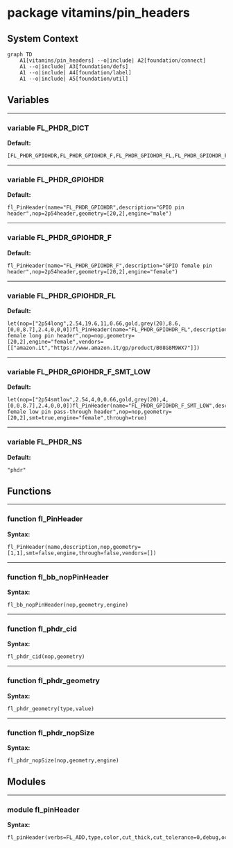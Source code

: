 # package vitamins/pin_headers


## System Context

```mermaid
graph TD
    A1[vitamins/pin_headers] --o|include| A2[foundation/connect]
    A1 --o|include| A3[foundation/defs]
    A1 --o|include| A4[foundation/label]
    A1 --o|include| A5[foundation/util]
```

## Variables


---

### variable FL_PHDR_DICT

__Default:__

    [FL_PHDR_GPIOHDR,FL_PHDR_GPIOHDR_F,FL_PHDR_GPIOHDR_FL,FL_PHDR_GPIOHDR_F_SMT_LOW,]

---

### variable FL_PHDR_GPIOHDR

__Default:__

    fl_PinHeader(name="FL_PHDR_GPIOHDR",description="GPIO pin header",nop=2p54header,geometry=[20,2],engine="male")

---

### variable FL_PHDR_GPIOHDR_F

__Default:__

    fl_PinHeader(name="FL_PHDR_GPIOHDR_F",description="GPIO female pin header",nop=2p54header,geometry=[20,2],engine="female")

---

### variable FL_PHDR_GPIOHDR_FL

__Default:__

    let(nop=["2p54long",2.54,19.6,11,0.66,gold,grey(20),8.6,[0,0,8.7],2.4,0,0,0])fl_PinHeader(name="FL_PHDR_GPIOHDR_FL",description="GPIO female long pin header",nop=nop,geometry=[20,2],engine="female",vendors=[["amazon.it","https://www.amazon.it/gp/product/B08G8M9WX7"]])

---

### variable FL_PHDR_GPIOHDR_F_SMT_LOW

__Default:__

    let(nop=["2p54smtlow",2.54,4,0,0.66,gold,grey(20),4,[0,0,8.7],2.4,0,0,0])fl_PinHeader(name="FL_PHDR_GPIOHDR_F_SMT_LOW",description="GPIO female low pin pass-through header",nop=nop,geometry=[20,2],smt=true,engine="female",through=true)

---

### variable FL_PHDR_NS

__Default:__

    "phdr"

## Functions


---

### function fl_PinHeader

__Syntax:__

    fl_PinHeader(name,description,nop,geometry=[1,1],smt=false,engine,through=false,vendors=[])

---

### function fl_bb_nopPinHeader

__Syntax:__

    fl_bb_nopPinHeader(nop,geometry,engine)

---

### function fl_phdr_cid

__Syntax:__

    fl_phdr_cid(nop,geometry)

---

### function fl_phdr_geometry

__Syntax:__

    fl_phdr_geometry(type,value)

---

### function fl_phdr_nopSize

__Syntax:__

    fl_phdr_nopSize(nop,geometry,engine)

## Modules


---

### module fl_pinHeader

__Syntax:__

    fl_pinHeader(verbs=FL_ADD,type,color,cut_thick,cut_tolerance=0,debug,octant,direction)

